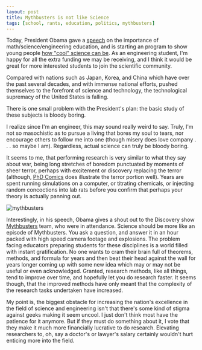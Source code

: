 ```yaml
---
layout: post
title: Mythbusters is not like Science
tags: [school, rants, education, politics, mythbusters]
---
```


Today, President Obama gave a [speech] on the importance of math/science/engineering education, and is starting an program to show young people [how "cool" science can be](http://blogs.discovermagazine.com/badastronomy/2009/11/23/obama-kicks-off-massive-science-education-effort/).  As an engineering student, I'm happy for all the extra funding we may be receiving, and I think it would be great for more interested students to join the scientific community.

Compared with nations such as Japan, Korea, and China which have over the past several decades, and with immense national efforts, pushed themselves to the forefront of science and technology, the technological supremacy of the United States is falling.

There is one small problem with the President's plan: the basic study of these subjects is bloody boring.

I realize since I'm an engineer, this may sound really weird to say.  Truly, I'm not so masochistic as to pursue a living that bores my soul to tears, nor encourage others to follow me into one (though misery does love company . . . so maybe I am).  Regardless, actual science can truly be bloody boring.

It seems to me, that performing research is very similar to what they say about war, being long stretches of boredom punctuated by moments of sheer terror, perhaps with excitement or discovery replacing the terror (although, [PhD Comics] does illustrate the terror portion well).  Years are spent running simulations on a computer, or titrating chemicals, or injecting random concoctions into lab rats before you confirm that perhaps your theory is actually panning out.

<img class="img_right" src="http://images3.wikia.nocookie.net/uncyclopedia/images/thumb/a/a4/Mythbusters19.jpg/320px-Mythbusters19.jpg" alt="mythbusters" />

Interestingly, in his speech, Obama gives a shout out to the Discovery show [Mythbusters] team, who were in attendance.  Science should be more like an episode of Mythbusters.  You ask a question, and answer it in  an hour packed with high speed camera footage and explosions.  The problem facing educators preparing students for these disciplines is a world filled with instant gratification.  No one wants to cram their brain full of theorems, methods, and formula for years and then beat their head against the wall for years longer coming up with some new idea which may or may not be useful or even acknowledged.  Granted, research methods, like all things, tend to improve over time, and hopefully let you do research faster.  It seems though, that the improved methods have only meant that the complexity of the research tasks undertaken have increased.

My point is, the biggest obstacle for increasing the nation's excellence in the field of science and engineering isn't that there's some kind of stigma against geeks making it seem uncool.  I just don't think most have the patience for it anymore.  But if they must do something about it, I vote that they make it much more financially lucrative to do research.  Elevating researchers to, oh, say a doctor's or lawyer's salary certainly wouldn't hurt enticing more into the field.

[speech]:(http://www.whitehouse.gov/the-press-office/remarks-president-education-innovate-campaign)

[PhD Comics]:(http://www.phdcomics.com/comics/archive/phd090308s.gif)

[Mythbusters]:(http://en.wikipedia.org/wiki/MythBusters)
